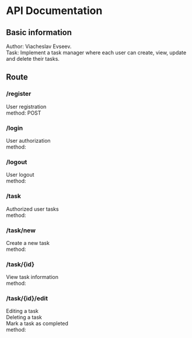 # API Documentation

## Basic information

Author: Viacheslav Evseev.  
Task: Implement a task manager where each user can create, view, update and delete their tasks.

## Route

### /register
User registration  
method: POST

### /login
User authorization  
method:

### /logout
User logout  
method:

### /task
Authorized user tasks  
method:

### /task/new
Create a new task  
method:

### /task/{id}
View task information  
method:

### /task/{id}/edit
Editing a task  
Deleting a task  
Mark a task as completed  
method:

